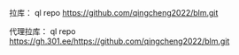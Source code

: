 拉库：
ql repo https://github.com/qingcheng2022/blm.git


代理拉库：
ql repo https://gh.301.ee/https://github.com/qingcheng2022/blm.git
